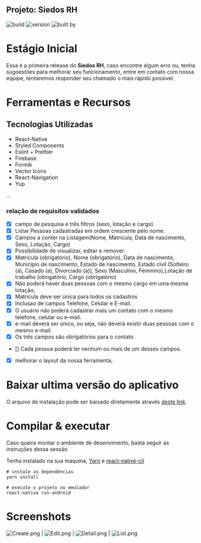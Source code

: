## Projeto: Siedos RH

![build](https://img.shields.io/badge/build-passing-brightgreen.svg) ![version](https://img.shields.io/badge/version-1.0.0-9cf.svg) ![built by](https://img.shields.io/badge/built_by-Rodrigo_Gomes-5b2afb.svg)

# Estágio Inicial

Essa é a primeira release do **Siedos RH**, caso encontre algum erro ou, tenha sugoestões para melhorar seu funcionamento, entre em contato com nossa equipe, tentaremos responder seu chamado o mais rápido possivel.

# Ferramentas e Recursos

## Tecnologias Utilizadas

- React-Native
- Styled Components
- Eslint + Prettier
- Firebase
- Formik
- Vector Icons
- React-Navigation
- Yup

...

### relação de requisitos validados

- [x] campo de pesquisa e três filtros (sexo, lotação e cargo).
- [x] Listar Pessoas cadastradas em ordem crescente pelo nome.
- [x] Campos a conter na Listagem(Nome, Matricula, Data de nascimento, Sexo, Lotação, Cargo)
- [x] Possibilidade de visualizar, editar e remover.
- [x] Matricula (obrigatório), Nome (obrigatório), Data de nascimento, Município de nascimento, Estado de nascimento, Estado civil (Solteiro (a), Casado (a), Divorciado (a)), Sexo (Masculino, Feminino),Lotação de trabalho (obrigatório, Cargo (obrigatório)
- [x] Não poderá haver duas pessoas com o mesmo cargo em uma mesma lotação;
- [x] Matricula deve ser única para todos os cadastros
- [x] Inclusao de campos Telefone, Celular e E-mail.
- [x] O usuário não poderá cadastrar mais um contato com o mesmo telefone, celular ou e-mail.
- [x] e-mail deverá ser único, ou seja, não deverá existir duas pessoas com o mesmo e-mail.
- [x] Os três campos são obrigatórios para o contato.
- [] Cada pessoa poderá ter nenhum ou mais de um desses campos.
- [x] melhorar o layout da nossa ferramenta;

# Baixar ultima versão do aplicativo

O arquivo de instalação pode ser baixado diretamente através [deste link](https://gitlab.com/rodgomesc/rh_challenge/-/releases).

# Compilar & executar

Caso queira montar o ambiente de desenvimento, basta seguir as instruções dessa sessão

Tenha instalado na sua maquina, [Yarn](https://yarnpkg.com/pt-BR/docs/install) e [react-native-cli](https://www.christianengvall.se/install-react-native/)

```shell
# instale as dependências
yarn install

# execute o projeto no emulador
react-native run-android
```

# Screenshots

![Create.png](https://i.loli.net/2019/09/17/MTKZIYFPpOy2zwm.png) | ![Edit.png](https://i.loli.net/2019/09/17/VNsmSwbrJHMqG6L.png) | ![Detail.png](https://i.loli.net/2019/09/17/W9Pgiu7nbDyz8fE.png) | ![List.png](https://i.loli.net/2019/09/17/PXOBeEqD2THCzt6.png)
